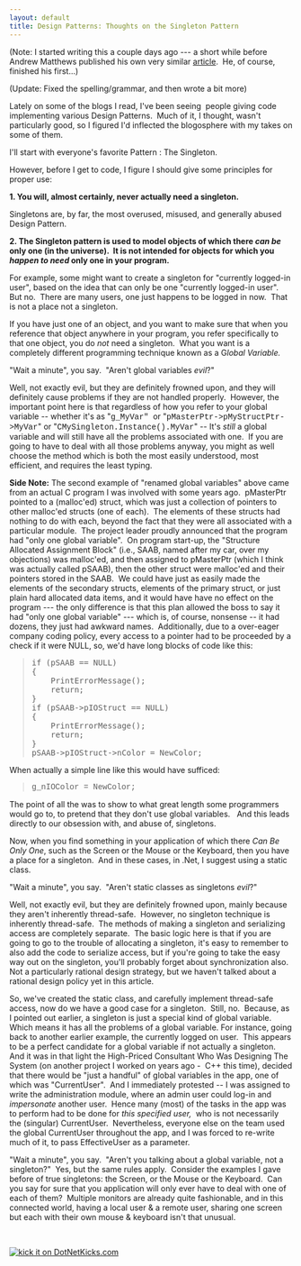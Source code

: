 ```yaml
---
layout: default
title: Design Patterns: Thoughts on the Singleton Pattern
---
```


  <p>(Note: I started writing this a couple days ago --- a short while before Andrew Matthews published his own very similar <a href="http://aabs.wordpress.com/2007/03/08/singleton-%e2%80%93-the-most-overused-pattern/">article</a>.  He, of course, finished his first...)</p> <p>(Update: Fixed the spelling/grammar, and then wrote a bit more)</p> <p>Lately on some of the blogs I read, I've been seeing  people giving code implementing various Design Patterns.  Much of it, I thought, wasn't particularly good, so I figured I'd inflected the blogosphere with my takes on some of them.</p> <p>I'll start with everyone's favorite Pattern : The Singleton.</p> <p>However, before I get to code, I figure I should give some principles for proper use:</p> <p><strong>1. You will, almost certainly, never actually need a singleton.</strong></p> <p>Singletons are, by far, the most overused, misused, and generally abused Design Pattern.  </p> <p><strong>2. The Singleton pattern is used to model objects of which there <em>can be</em> only one (in the universe).  It is not intended for objects for which you <em>happen to need</em> only one in your program.</strong></p> <p>For example, some might want to create a singleton for "currently logged-in user", based on the idea that can only be one "currently logged-in user".  But no.  There are many users, one just happens to be logged in now.  That is not a place not a singleton.</p> <p>If you have just one of an object, and you want to make sure that when you reference that object anywhere in your program, you refer specifically to that one object, you do <em>not</em> need a singleton.  What you want is a completely different programming technique known as a G<em>lobal Variable.</em>  </p> <p>"Wait a minute", you say.  "Aren't global variables <em>evil</em>?"</p> <p>Well, not exactly evil, but they are definitely frowned upon, and they will definitely cause problems if they are not handled properly.  However, the important point here is that regardless of how you refer to your global variable -- whether it's as "<font face="Courier New">g_MyVar"</font>  or "<font face="Courier New">pMasterPtr-&gt;pMyStructPtr-&gt;MyVar</font>" or "<font face="Courier New">CMySingleton.Instance().MyVar</font>" -- It's <em>still </em>a global variable and will still have all the problems associated with one.  If you are going to have to deal with all those problems anyway, you might as well choose the method which is both the most easily understood, most efficient, and requires the least typing.</p> <p><strong>Side Note:</strong> The second example of "renamed global variables" above came from an actual C program I was involved with some years ago.  pMasterPtr pointed to a (malloc'ed) struct, which was just a collection of pointers to other malloc'ed structs (one of each).  The elements of these structs had nothing to do with each, beyond the fact that they were all associated with a particular module.  The project leader proudly announced that the program had "only one global variable".  On program start-up, the "Structure Allocated Assignment Block" (i.e., SAAB, named after my car, over my objections) was malloc'ed, and then assigned to pMasterPtr (which I think was actually called pSAAB), then the other struct were malloc'ed and their pointers stored in the SAAB.  We could have just as easily made the elements of the secondary structs, elements of the primary struct, or just plain hard allocated data items, and it would have have no effect on the program --- the only difference is that this plan allowed the boss to say it had "only one global variable" --- which is, of course, nonsense -- it had dozens, they just had awkward names.  Additionally, due to a over-eager company coding policy, every access to a pointer had to be proceeded by a check if it were NULL, so, we'd have long blocks of code like this:</p> <blockquote><pre class="code"><span>if</span> (pSAAB == NULL)
{
    PrintErrorMessage();
    <span>return</span>;
}
<span>if</span> (pSAAB-&gt;pIOStruct == NULL)
{
    PrintErrorMessage();
    <span>return</span>;
}
pSAAB-&gt;pIOStruct-&gt;nColor = NewColor;</pre></blockquote><a href="http://11011.net/software/vspaste"></a>
<p>When actually a simple line like this would have sufficed:</p>
<blockquote>
<p><font face="Courier New">g_nIOColor = NewColor;</font></p></blockquote>
<p>The point of all the was to show to what great length some programmers would go to, to pretend that they don't use global variables.   And this leads directly to our obsession with, and abuse of, singletons.</p>
<p>Now, when you find something in your application of which there <em>Can Be Only One</em>, such as the Screen or the Mouse or the Keyboard, then you have a place for a singleton.  And in these cases, in .Net, I suggest using a static class.</p>
<p>"Wait a minute", you say.  "Aren't static classes as singletons <em>evil</em>?"</p>
<p>Well, not exactly evil, but they are definitely frowned upon, mainly because they aren't inherently thread-safe.  However, no singleton technique is inherently thread-safe.  The methods of making a singleton and serializing access are completely separate.  The basic logic here is that if you are going to go to the trouble of allocating a singleton, it's easy to remember to also add the code to serialize access, but if you're going to take the easy way out on the singleton, you'll probably forget about synchronization also.  Not a particularly rational design strategy, but we haven't talked about a rational design policy yet in this article.</p>
<p>So, we've created the static class, and carefully implement thread-safe access, now do we have a good case for a singleton.  Still, no.  Because, as I pointed out earlier, a singleton is just a special kind of global variable.  Which means it has all the problems of a global variable. For instance, going back to another earlier example, the currently logged on user.  This appears to be a perfect candidate for a global variable if not actually a singleton.  And it was in that light the High-Priced Consultant Who Was Designing The System (on another project I worked on years ago -  C++ this time), decided that there would be "just a handful" of global variables in the app, one of which was "CurrentUser".  And I immediately protested -- I was assigned to write the administration module, where an admin user could log-in and <em>impersonate </em>another user.  Hence many (most) of the tasks in the app was to perform had to be done for <em>this specified user,</em>  who is not necessarily the (singular) CurrentUser.  Nevertheless, everyone else on the team used the global CurrentUser throughout the app, and I was forced to re-write much of it, to pass EffectiveUser as a parameter.</p>
<p>"Wait a minute", you say.  "Aren't you talking about a global variable, not a singleton?"  Yes, but the same rules apply.  Consider the examples I gave before of true singletons: the Screen, or the Mouse or the Keyboard.  Can you say for sure that you application will only ever have to deal with one of each of them?  Multiple monitors are already quite fashionable, and in this connected world, having a local user &amp; a remote user, sharing one screen but each with their own mouse &amp; keyboard isn't that unusual.</p>
<p> </p><a href="http://www.dotnetkicks.com/kick/?url=http://honestillusion.com/blogs/blog_0/archive/2007/03/13/design-patterns-thoughts-on-the-singleton-pattern.aspx"><img alt="kick it on DotNetKicks.com" src="http://www.dotnetkicks.com/Services/Images/KickItImageGenerator.ashx?url=http://honestillusion.com/blogs/blog_0/archive/2007/03/13/design-patterns-thoughts-on-the-singleton-pattern.aspx" border="0" /></a>